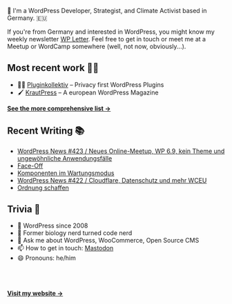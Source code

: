 👋 I'm a WordPress Developer, Strategist, and Climate Activist based in Germany. 🇪🇺

If you're from Germany and interested in WordPress, you might know my weekly newsletter [WP Letter](https://wpletter.de/). Feel free to get in touch or meet me at a Meetup or WordCamp somewhere (well, not now, obviously...).


## Most recent work 👷‍♂️

- 👨‍💻 [Pluginkollektiv](https://github.com/pluginkollektiv) – Privacy first WordPress Plugins
- 🖌️ [KrautPress](https://kraut.press) – A european WordPress Magazine

**[See the more comprehensive list &rarr;](https://simonkraft.com/what-i-do)**


## Recent Writing 📚

<!-- BLOG-POST-LIST:START -->
- [WordPress News #423 / Neues Online-Meetup, WP 6.9, kein Theme und ungewöhnliche Anwendungsfälle](https://feed.kraut.press/link/14399/17092517/423)
- [Face-Off](https://simon.blog/2025/face-off/)
- [Komponenten im Wartungsmodus](https://www.wppodcast.de/podcast/komponenten-im-wartungsmodus/)
- [WordPress News #422 / Cloudflare, Datenschutz und mehr WCEU](https://feed.kraut.press/link/14399/17081689/422)
- [Ordnung schaffen](https://www.wppodcast.de/podcast/ordnung-schaffen/)
<!-- BLOG-POST-LIST:END -->


## Trivia 🤪

- 👴 WordPress since 2008
- 🌱 Former biology nerd turned code nerd
- 💬 Ask me about WordPress, WooCommerce, Open Source CMS
- 📫 How to get in touch: [Mastodon](https://dewp.space/@simon)
- 😄 Pronouns: he/him

<br/><br/><br/>
**[Visit my website &rarr;](https://simonkraft.com/hi)**